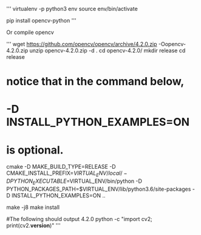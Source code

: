 
'''
virtualenv -p python3 env
source env/bin/activate

pip install opencv-python
'''

Or compile opencv

'''
wget https://github.com/opencv/opencv/archive/4.2.0.zip -Oopencv-4.2.0.zip
unzip opencv-4.2.0.zip -d .
cd opencv-4.2.0/
mkdir release
cd release

# notice that in the command below,
# -D INSTALL_PYTHON_EXAMPLES=ON
# is optional.

cmake -D MAKE_BUILD_TYPE=RELEASE -D CMAKE_INSTALL_PREFIX=$VIRTUAL_ENV/local/ -D PYTHON_EXECUTABLE=$VIRTUAL_ENV/bin/python -D PYTHON_PACKAGES_PATH=$VIRTUAL_ENV/lib/python3.6/site-packages -D INSTALL_PYTHON_EXAMPLES=ON ..

make -j8
make install

#The following should output 4.2.0
python -c "import cv2; print(cv2.__version__)"
'''
